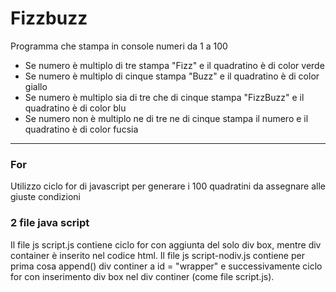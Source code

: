 # Fizzbuzz

Programma che stampa in console numeri da 1 a 100
* Se numero è multiplo di tre stampa "Fizz" e il quadratino è di color verde
* Se numero è multiplo di cinque stampa "Buzz" e il quadratino è di color giallo
* Se numero è multiplo sia di tre che di cinque stampa "FizzBuzz" e il quadratino è di color blu 
* Se numero non è multiplo ne di tre ne di cinque stampa il numero e il quadratino è di color fucsia 

______

### For
Utilizzo ciclo for di javascript per generare i 100 quadratini da assegnare alle giuste condizioni

### 2 file java script
Il file js script.js contiene ciclo for con aggiunta del solo div box, mentre div container è inserito nel codice html.
Il file js script-nodiv.js contiene per prima cosa append() div continer a id = "wrapper" e successivamente ciclo for con inserimento div box nel div continer (come file script.js).